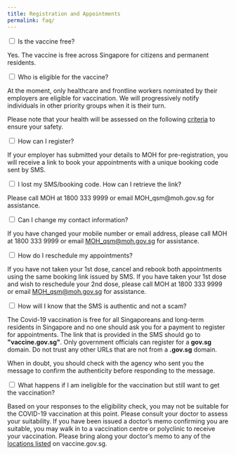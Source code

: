 ```yaml
---
title: Registration and Appointments
permalink: faq/
---
```


<div class="accordion">
			<div class="tabs">
					<!-- start of each question -->
					<div class="tab">
						<input type="checkbox" id="question-01">
						<label class="tab-label" for="question-01">Is the vaccine free?</label>
						<div class="tab-content">
							<p>Yes. The vaccine is free across Singapore for citizens and permanent residents.</p>
						</div>
					</div>
					<!-- end of each question -->
					<!-- start of each question -->
					<div class="tab">
						<input type="checkbox" id="question-02">
						<label class="tab-label" for="question-02">Who is eligible for the vaccine?</label>
						<div class="tab-content">
							<p>
								At the moment, only healthcare and frontline workers nominated by their employers are eligible for vaccination. We will progressively notify individuals in other priority groups when it is their turn.
							</p>
							<p>
								Please note that your health will be assessed on the following <a href="/health-advisory">criteria</a> to ensure your safety.
							</p>
							</div>
					</div>
					<!-- end of each question -->
					<!-- start of each question -->
					<div class="tab">
						<input type="checkbox" id="question-03">
						<label class="tab-label" for="question-03">How can I register?</label>
						<div class="tab-content">
							<p>If your employer has submitted your details to MOH for pre-registration, you will receive a link to book your appointments with a unique booking code sent by SMS.</p>
							</div>
					</div>
					<!-- end of each question -->
					<!-- start of each question -->
    			<div class="tab">
    				<input type="checkbox" id="question-04">
    				<label class="tab-label" for="question-04">I lost my SMS/booking code. How can I retrieve the link?</label>
    				<div class="tab-content">
    					<p>Please call MOH at 1800 333 9999 or email MOH_qsm@moh.gov.sg for assistance.</p>
    				</div>
    			</div>
					<!-- end of each question -->
    			<!-- start of each question -->
    			<div class="tab">
    				<input type="checkbox" id="question-05">
    				<label class="tab-label" for="question-05">Can I change my contact information? </label>
    				<div class="tab-content">
    					<p>If you have changed your mobile number or email address, please call MOH at 1800 333 9999 or email <a href="mailto: MOH_qsm@moh.gov.sg">MOH_qsm@moh.gov.sg</a> for assistance.</p>
    				</div>
    			</div>
					<!-- end of each question -->
    			<!-- start of each question -->
    			<div class="tab">
    				<input type="checkbox" id="question-06">
    				<label class="tab-label" for="question-06">How do I reschedule my appointments? </label>
    				<div class="tab-content">
    					<p>If you have not taken your 1st dose, cancel and rebook both appointments using the same booking link issued by SMS. If you have taken your 1st dose and wish to reschedule your 2nd dose, please call MOH at 1800 333 9999 or email <a href="mailto: MOH_qsm@moh.gov.sg">MOH_qsm@moh.gov.sg</a> for assistance.</p>
    				</div>
    			</div>
					<!-- end of each question -->
    			<!-- start of each question -->
    			<div class="tab">
    				<input type="checkbox" id="question-07">
    				<label class="tab-label" for="question-07">How will I know that the SMS is authentic and not a scam? </label>
    				<div class="tab-content">
    					<p>The Covid-19 vaccination is free for all Singaporeans and long-term residents in Singapore and no one should ask you for a payment to register for appointments. The link that is provided in the SMS should go to <strong>"vaccine.gov.sg"</strong>. Only government officials can register for a <strong>gov.sg</strong> domain. Do not trust any other URLs that are not from a <strong>.gov.sg</strong> domain. </p><p>When in doubt, you should check with the agency who sent you the message to confirm the authenticity before responding to the message.</p>
    				</div>
    			</div>
					<!-- end of each question -->
					<!-- start of each question -->
    			<div class="tab">
    				<input type="checkbox" id="question-08">
    				<label class="tab-label" for="question-08">What happens if I am ineligible for the vaccination but still want to get the vaccination? </label>
    				<div class="tab-content">
    					<p>Based on your responses to the eligibility check, you may not be suitable for the COVID-19 vaccination at this point. Please consult your doctor to assess your suitability. If you have been issued a doctor’s memo confirming you are suitable, you may walk in to a vaccination centre or polyclinic to receive your vaccination. Please bring along your doctor’s memo to any of the <a href="/clinic-list">locations listed</a> on vaccine.gov.sg.</p>
    				</div>
    			</div>
					<!-- end of each question -->
    		</div>

</div>
